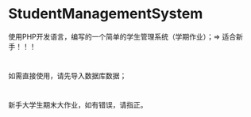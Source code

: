 # StudentManagementSystem
使用PHP开发语言，编写的一个简单的学生管理系统（学期作业）；=> 适合新手！！！
#
如需直接使用，请先导入数据库数据；
#
新手大学生期末大作业，如有错误，请指正。
